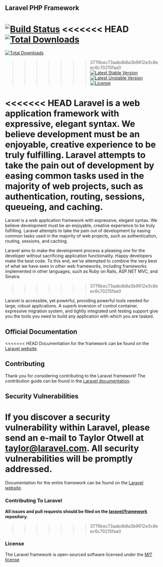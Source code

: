 ## Laravel PHP Framework

[![Build Status](https://travis-ci.org/laravel/framework.svg)](https://travis-ci.org/laravel/framework)
<<<<<<< HEAD
[![Total Downloads](https://poser.pugx.org/laravel/framework/d/total.svg)](https://packagist.org/packages/laravel/framework)
=======
[![Total Downloads](https://poser.pugx.org/laravel/framework/downloads.svg)](https://packagist.org/packages/laravel/framework)
>>>>>>> 3776bec73aabdb8a3b9612e3c8eec6c70215faa0
[![Latest Stable Version](https://poser.pugx.org/laravel/framework/v/stable.svg)](https://packagist.org/packages/laravel/framework)
[![Latest Unstable Version](https://poser.pugx.org/laravel/framework/v/unstable.svg)](https://packagist.org/packages/laravel/framework)
[![License](https://poser.pugx.org/laravel/framework/license.svg)](https://packagist.org/packages/laravel/framework)

<<<<<<< HEAD
Laravel is a web application framework with expressive, elegant syntax. We believe development must be an enjoyable, creative experience to be truly fulfilling. Laravel attempts to take the pain out of development by easing common tasks used in the majority of web projects, such as authentication, routing, sessions, queueing, and caching.
=======
Laravel is a web application framework with expressive, elegant syntax. We believe development must be an enjoyable, creative experience to be truly fulfilling. Laravel attempts to take the pain out of development by easing common tasks used in the majority of web projects, such as authentication, routing, sessions, and caching.

Laravel aims to make the development process a pleasing one for the developer without sacrificing application functionality. Happy developers make the best code. To this end, we've attempted to combine the very best of what we have seen in other web frameworks, including frameworks implemented in other languages, such as Ruby on Rails, ASP.NET MVC, and Sinatra.
>>>>>>> 3776bec73aabdb8a3b9612e3c8eec6c70215faa0

Laravel is accessible, yet powerful, providing powerful tools needed for large, robust applications. A superb inversion of control container, expressive migration system, and tightly integrated unit testing support give you the tools you need to build any application with which you are tasked.

## Official Documentation

<<<<<<< HEAD
Documentation for the framework can be found on the [Laravel website](http://laravel.com/docs).

## Contributing

Thank you for considering contributing to the Laravel framework! The contribution guide can be found in the [Laravel documentation](http://laravel.com/docs/contributions).

## Security Vulnerabilities

If you discover a security vulnerability within Laravel, please send an e-mail to Taylor Otwell at taylor@laravel.com. All security vulnerabilities will be promptly addressed.
=======
Documentation for the entire framework can be found on the [Laravel website](http://laravel.com/docs).

### Contributing To Laravel

**All issues and pull requests should be filed on the [laravel/framework](http://github.com/laravel/framework) repository.**
>>>>>>> 3776bec73aabdb8a3b9612e3c8eec6c70215faa0

### License

The Laravel framework is open-sourced software licensed under the [MIT license](http://opensource.org/licenses/MIT)
